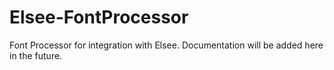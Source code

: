 # Elsee-FontProcessor
Font Processor for integration with Elsee. Documentation will be added here in the future.
